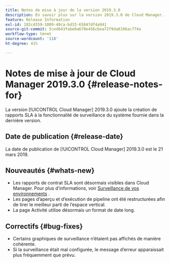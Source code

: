 ```yaml
---
title: Notes de mise à jour de la version 2019.3.0
description: En savoir plus sur la version 2019.3.0 de Cloud Manager.
feature: Release Information
exl-id: 182cd359-1009-40ca-bd33-65647df4a941
source-git-commit: 5ced643fabe0a670e456cbea72f9da8196ac774a
workflow-type: tm+mt
source-wordcount: '118'
ht-degree: 41%

---
```


# Notes de mise à jour de Cloud Manager 2019.3.0 {#release-notes-for}

La version [!UICONTROL Cloud Manager] 2019.3.0 ajoute la création de rapports SLA à la fonctionnalité de surveillance du système fournie dans la dernière version.

## Date de publication {#release-date}

La date de publication de [!UICONTROL Cloud Manager] 2019.3.0 est le 21 mars 2019.

## Nouveautés {#whats-new}

* Les rapports de contrat SLA sont désormais visibles dans Cloud Manager. Pour plus d’informations, voir [Surveillance de vos environnements](/help/using/monitoring-environments.md) .
* Les pages d’aperçu et d’exécution de pipeline ont été restructurées afin de tirer le meilleur parti de l’espace vertical.
* La page Activité utilise désormais un format de date long.

## Correctifs {#bug-fixes}

* Certains graphiques de surveillance n’étaient pas affichés de manière cohérente.
* Si la surveillance était mal configurée, le message d’erreur apparaissait plus fréquemment que prévu.
